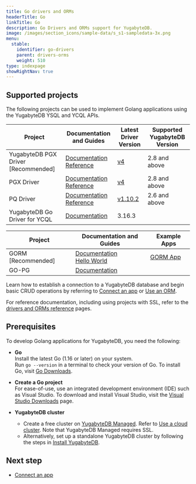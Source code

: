 ```yaml
---
title: Go drivers and ORMs
headerTitle: Go
linkTitle: Go
description: Go Drivers and ORMs support for YugabyteDB.
image: /images/section_icons/sample-data/s_s1-sampledata-3x.png
menu:
  stable:
    identifier: go-drivers
    parent: drivers-orms
    weight: 510
type: indexpage
showRightNav: true
---
```


## Supported projects

The following projects can be used to implement Golang applications using the YugabyteDB YSQL and YCQL APIs.

| Project | Documentation and Guides | Latest Driver Version | Supported YugabyteDB Version |
| ------- | ------------------------ | ------------------------ | ---------------------|
| YugabyteDB PGX Driver [Recommended] | [Documentation](yb-pgx/)<br /> [Reference](../../reference/drivers/go/yb-pgx-reference/) | [v4](https://pkg.go.dev/github.com/yugabyte/pgx/) | 2.8 and above
| PGX Driver | [Documentation](pgx/)<br />[Reference](../../reference/drivers/go/pgx-reference/) | [v4](https://pkg.go.dev/github.com/jackc/pgx/) | 2.8 and above
| PQ Driver | [Documentation](pq/)<br />[Reference](../../reference/drivers/go/pq-reference/) | [v1.10.2](https://github.com/lib/pq/releases/tag/v1.10.2/) | 2.6 and above
| YugabyteDB Go Driver for YCQL | [Documentation](ycql) | 3.16.3 | |

| Project | Documentation and Guides | Example Apps |
| ------- | ------------------------ | ------------- |
| GORM [Recommended] | [Documentation](gorm/) <br/> [Hello World](../orms/go/ysql-gorm)| [GORM App](https://github.com/YugabyteDB-Samples/orm-examples/tree/master/golang/gorm)
| GO-PG | [Documentation](pg/) |

Learn how to establish a connection to a YugabyteDB database and begin basic CRUD operations by referring to [Connect an app](yb-pgx/) or [Use an ORM](gorm/).

For reference documentation, including using projects with SSL, refer to the [drivers and ORMs reference](../../reference/drivers/go/pgx-reference/) pages.

## Prerequisites

To develop Golang applications for YugabyteDB, you need the following:

- **Go**\
  Install the latest Go (1.16 or later) on your system.\
  Run `go --version` in a terminal to check your version of Go. To install Go, visit [Go Downloads](https://golang.org/dl/).

- **Create a Go project**\
  For ease-of-use, use an integrated development environment (IDE) such as Visual Studio. To download and install Visual Studio, visit the [Visual Studio Downloads](https://visualstudio.microsoft.com/downloads/) page.

- **YugabyteDB cluster**
  - Create a free cluster on [YugabyteDB Managed](https://www.yugabyte.com/cloud/). Refer to [Use a cloud cluster](../../quick-start-yugabytedb-managed/). Note that YugabyteDB Managed requires SSL.
  - Alternatively, set up a standalone YugabyteDB cluster by following the steps in [Install YugabyteDB](../../quick-start/).

## Next step

- [Connect an app](yb-pgx/)
